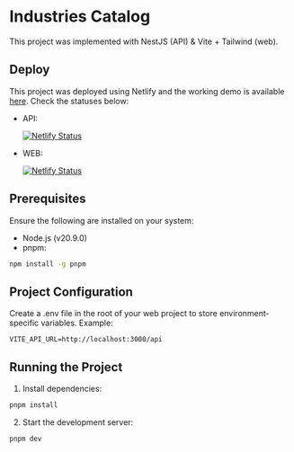 # Industries Catalog

This project was implemented with NestJS (API) & Vite + Tailwind (web).

## Deploy

This project was deployed using Netlify and the working demo is available [here](https://companies-ui.netlify.app/). Check the statuses below:

- API:

    [![Netlify Status](https://api.netlify.com/api/v1/badges/000c346f-b241-4991-abe0-5a1a5a9a39bf/deploy-status)](https://app.netlify.com/sites/companies-api-serverless/deploys)

- WEB:

    [![Netlify Status](https://api.netlify.com/api/v1/badges/9d92c7a1-f594-4d46-9eeb-d65ed7dc8ca2/deploy-status)](https://app.netlify.com/sites/companies-ui/deploys)

## Prerequisites

Ensure the following are installed on your system:

- Node.js (v20.9.0)
- pnpm:

```sh
npm install -g pnpm
```

## Project Configuration

Create a .env file in the root of your web project to store environment-specific variables. Example:

```env
VITE_API_URL=http://localhost:3000/api
```

## Running the Project

1. Install dependencies:

```sh
pnpm install
```

2. Start the development server:

```sh
pnpm dev
```

